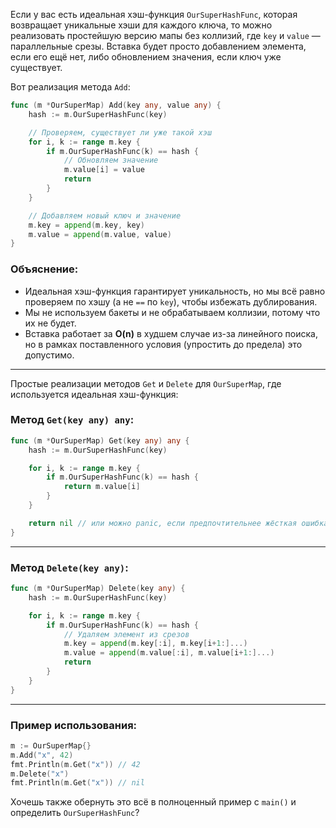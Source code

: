 Если у вас есть идеальная хэш-функция `OurSuperHashFunc`, которая возвращает уникальные хэши для каждого ключа, то можно реализовать простейшую версию мапы без коллизий, где `key` и `value` — параллельные срезы. Вставка будет просто добавлением элемента, если его ещё нет, либо обновлением значения, если ключ уже существует.

Вот реализация метода `Add`:

```go
func (m *OurSuperMap) Add(key any, value any) {
    hash := m.OurSuperHashFunc(key)

    // Проверяем, существует ли уже такой хэш
    for i, k := range m.key {
        if m.OurSuperHashFunc(k) == hash {
            // Обновляем значение
            m.value[i] = value
            return
        }
    }

    // Добавляем новый ключ и значение
    m.key = append(m.key, key)
    m.value = append(m.value, value)
}
```

### Объяснение:

* Идеальная хэш-функция гарантирует уникальность, но мы всё равно проверяем по хэшу (а не `==` по `key`), чтобы избежать дублирования.
* Мы не используем бакеты и не обрабатываем коллизии, потому что их не будет.
* Вставка работает за **O(n)** в худшем случае из-за линейного поиска, но в рамках поставленного условия (упростить до предела) это допустимо.


------


Простые реализации методов `Get` и `Delete` для `OurSuperMap`, где используется идеальная хэш-функция:

### Метод `Get(key any) any`:

```go
func (m *OurSuperMap) Get(key any) any {
    hash := m.OurSuperHashFunc(key)

    for i, k := range m.key {
        if m.OurSuperHashFunc(k) == hash {
            return m.value[i]
        }
    }

    return nil // или можно panic, если предпочтительнее жёсткая ошибка
}
```

---

### Метод `Delete(key any)`:

```go
func (m *OurSuperMap) Delete(key any) {
    hash := m.OurSuperHashFunc(key)

    for i, k := range m.key {
        if m.OurSuperHashFunc(k) == hash {
            // Удаляем элемент из срезов
            m.key = append(m.key[:i], m.key[i+1:]...)
            m.value = append(m.value[:i], m.value[i+1:]...)
            return
        }
    }
}
```

---

### Пример использования:

```go
m := OurSuperMap{}
m.Add("x", 42)
fmt.Println(m.Get("x")) // 42
m.Delete("x")
fmt.Println(m.Get("x")) // nil
```

Хочешь также обернуть это всё в полноценный пример с `main()` и определить `OurSuperHashFunc`?
